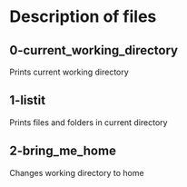 # Description of files

## 0-current_working_directory

Prints current working directory

## 1-listit

Prints files and folders in current directory

## 2-bring_me_home

Changes working directory to home